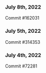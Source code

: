 ### July 8th, 2022

Commit #162031

### July 5th, 2022

Commit #314353


### July 4th, 2022

Commit #72281

